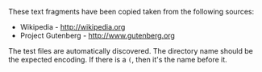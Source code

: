 These text fragments have been copied taken from the following sources:

- Wikipedia - http://wikipedia.org
- Project Gutenberg - http://www.gutenberg.org

The test files are automatically discovered. 
The directory name should be the expected encoding. 
If there is a `(`, then it's the name before it.
